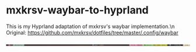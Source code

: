 # mxkrsv-waybar-to-hyprland
This is my Hyprland adaptation of mxkrsv's waybar implementation.\n
Original: https://github.com/mxkrsv/dotfiles/tree/master/.config/waybar


![Alt text](example.png?raw=true "Title")
